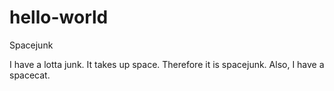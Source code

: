 # hello-world

Spacejunk

I have a lotta junk.  It takes up space.  Therefore it is spacejunk. Also, I have a spacecat.
